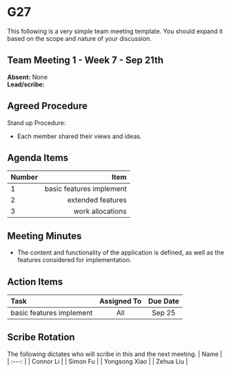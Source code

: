# G27
This following is a very simple team meeting template. You should expand it based on the scope and nature of your discussion.

## Team Meeting 1 - Week 7 - Sep 21th
**Absent:**
None
<br>
**Lead/scribe:**

## Agreed Procedure
Stand up Procedure:
- Each member shared their views and ideas.


## Agenda Items
| Number |                     Item |
|:-------|-------------------------:|
| 1      | basic features implement |
| 2      |        extended features |
| 3      |         work allocations |

## Meeting Minutes
- The content and functionality of the application is defined, as well as the features considered for implementation.

## Action Items
| Task                                   | Assigned To |  Due Date  |
|:---------------------------------------|:-----------:|:----------:|
| basic features implement               |     All     |   Sep 25   |



## Scribe Rotation
The following dictates who will scribe in this and the next meeting.
| Name |
| :---: |
| Connor Li |
| Simon Fu |
| Yongsong Xiao |
| Zehua Liu |